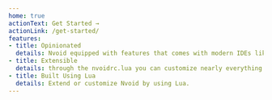 ```yaml
---
home: true
actionText: Get Started →
actionLink: /get-started/
features:
- title: Opinionated
  details: Nvoid equipped with features that comes with modern IDEs like autocompletion, integrated terminal, file explorer, fuzzy finder, LSP.
- title: Extensible
  details: through the nvoidrc.lua you can customize nearly everything that comes with Nvoid.
- title: Built Using Lua
  details: Extend or customize Nvoid by using Lua.
---
```

